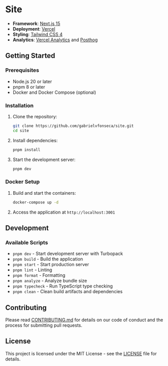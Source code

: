 # Site

- **Framework**: [Next.js 15](https://nextjs.org/)
- **Deployment**: [Vercel](https://vercel.com)
- **Styling**: [Tailwind CSS 4](https://tailwindcss.com)
- **Analytics**: [Vercel Analytics](https://vercel.com/analytics) and [Posthog](https://posthog.com)

## Getting Started

### Prerequisites

- Node.js 20 or later
- pnpm 8 or later
- Docker and Docker Compose (optional)

### Installation

1. Clone the repository:
   ```bash
   git clone https://github.com/gabrielvfonseca/site.git
   cd site
   ```

2. Install dependencies:
   ```bash
   pnpm install
   ```

3. Start the development server:
   ```bash
   pnpm dev
   ```

### Docker Setup

1. Build and start the containers:
   ```bash
   docker-compose up -d
   ```

2. Access the application at `http://localhost:3001`

## Development

### Available Scripts

- `pnpm dev` - Start development server with Turbopack
- `pnpm build` - Build the application
- `pnpm start` - Start production server
- `pnpm lint` - Linting
- `pnpm format` - Formatting
- `pnpm analyze` - Analyze bundle size
- `pnpm typecheck` - Run TypeScript type checking
- `pnpm clean` - Clean build artifacts and dependencies

## Contributing

Please read [CONTRIBUTING.md](CONTRIBUTING.md) for details on our code of conduct and the process for submitting pull requests.

## License

This project is licensed under the MIT License - see the [LICENSE](LICENSE.md) file for details.
